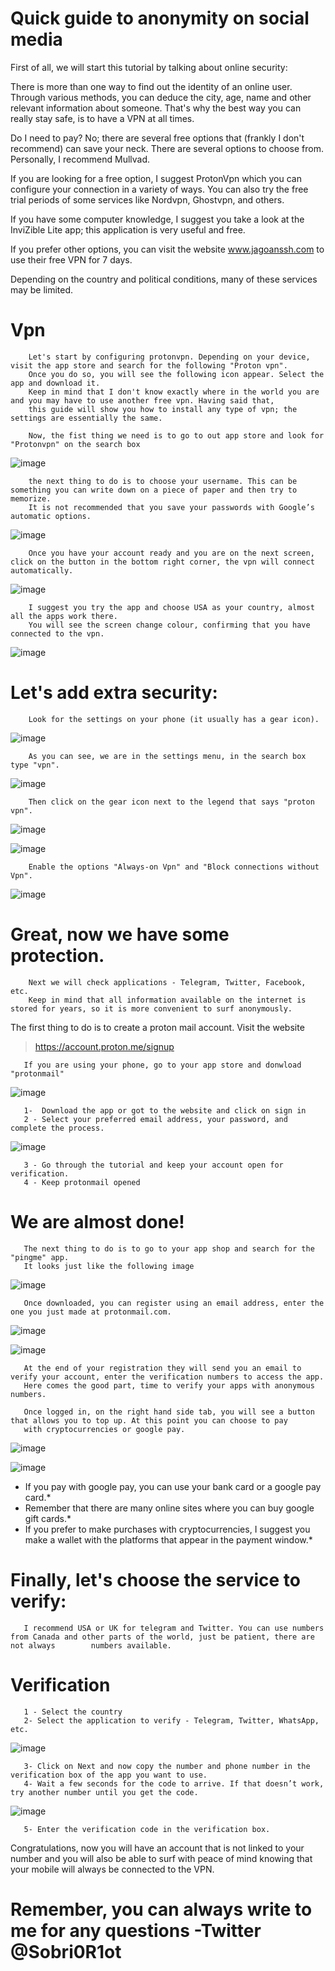 # Quick guide to anonymity on social media
                                             
First of all, we will start this tutorial by talking about online security:

There is more than one way to find out the identity of an online user. 
Through various methods, you can deduce the city, age, name and other relevant information about someone. 
That's why the best way you can really stay safe, is to have a VPN at all times.

Do I need to pay? No; there are several free options that (frankly I don't recommend) can save your neck. 
There are several options to choose from. Personally, I recommend Mullvad. 

If you are looking for a free option, I suggest ProtonVpn which you can configure your connection in a variety of ways. 
You can also try the free trial periods of some services like Nordvpn, Ghostvpn, and others.
 
If you have some computer knowledge, I suggest you take a look at the InviZible Lite app; this application is very useful and free. 

If you prefer other options,  you can visit the website www.jagoanssh.com to use their free VPN for 7 days. 

Depending on the country and political conditions, many of these services may be limited.

# Vpn 

        Let's start by configuring protonvpn. Depending on your device, visit the app store and search for the following "Proton vpn". 
        Once you do so, you will see the following icon appear. Select the app and download it. 
        Keep in mind that I don't know exactly where in the world you are and you may have to use another free vpn. Having said that, 
        this guide will show you how to install any type of vpn; the settings are essentially the same.

        Now, the fist thing we need is to go to out app store and look for "Protonvpn" on the search box

![image](https://user-images.githubusercontent.com/110576526/213604264-6b47d6f5-cadb-49a5-aa02-02e8b46dcda5.png)


        the next thing to do is to choose your username. This can be something you can write down on a piece of paper and then try to memorize. 
        It is not recommended that you save your passwords with Google’s automatic options. 

![image](https://user-images.githubusercontent.com/110576526/213604336-9f4f21da-8eb0-4880-bcbf-fb28fafffaa8.png)

        Once you have your account ready and you are on the next screen, click on the button in the bottom right corner, the vpn will connect                       automatically.

![image](https://user-images.githubusercontent.com/110576526/213604381-1bdf9498-9944-46ed-8b37-bc9280ffef49.png)


        I suggest you try the app and choose USA as your country, almost all the apps work there. 
        You will see the screen change colour, confirming that you have connected to the vpn.

![image](https://user-images.githubusercontent.com/110576526/213605123-af448a61-d74e-4d15-919e-7848dfdefd95.png)


# Let's add extra security: 

        Look for the settings on your phone (it usually has a gear icon). 

![image](https://user-images.githubusercontent.com/110576526/213604564-94ffde84-95af-4395-ac1f-432e14706efa.png)

        As you can see, we are in the settings menu, in the search box type "vpn".

![image](https://user-images.githubusercontent.com/110576526/213604608-4f1782e7-f618-4a7b-b55a-319924698a80.png)

        Then click on the gear icon next to the legend that says "proton vpn".

![image](https://user-images.githubusercontent.com/110576526/213605158-a613d2ef-688d-4b50-81a0-ebdd1551414f.png)

![image](https://user-images.githubusercontent.com/110576526/213605199-85f92dcc-e4e7-4cf5-b1ec-8a3c1082c807.png)

        Enable the options "Always-on Vpn" and "Block connections without Vpn".

![image](https://user-images.githubusercontent.com/110576526/213605250-96ab23b1-45a4-4e19-b9e1-f71e74aaf246.png)

# Great, now we have some protection.

        Next we will check applications - Telegram, Twitter, Facebook, etc. 
        Keep in mind that all information available on the internet is stored for years, so it is more convenient to surf anonymously.

The first thing to do is to create a proton mail account. Visit the website 
> https://account.proton.me/signup

       If you are using your phone, go to your app store and donwload "protonmail"

![image](https://user-images.githubusercontent.com/110576526/213605837-8a4dd72b-b254-48d5-b2f0-2247ca7c5479.png)

       1-  Download the app or got to the website and click on sign in 
       2 - Select your preferred email address, your password, and complete the process.

![image](https://user-images.githubusercontent.com/110576526/213605884-c9c1c600-eddc-441d-b8a3-efc79ae9631a.png)

       3 - Go through the tutorial and keep your account open for verification.
       4 - Keep protonmail opened 



# We are almost done!

       The next thing to do is to go to your app shop and search for the "pingme" app.
       It looks just like the following image 

![image](https://user-images.githubusercontent.com/110576526/213606017-670b4350-aa68-4221-833a-06addd41fd6f.png)

       Once downloaded, you can register using an email address, enter the one you just made at protonmail.com. 

![image](https://user-images.githubusercontent.com/110576526/213606083-cc909b94-d682-4a47-8a76-99d1dc0a1af9.png)

![image](https://user-images.githubusercontent.com/110576526/213606118-8cf96ac2-776b-4866-a632-f78fb6a7172a.png)

       At the end of your registration they will send you an email to verify your account, enter the verification numbers to access the app.
       Here comes the good part, time to verify your apps with anonymous numbers. 

       Once logged in, on the right hand side tab, you will see a button that allows you to top up. At this point you can choose to pay 
       with cryptocurrencies or google pay. 

![image](https://user-images.githubusercontent.com/110576526/213606218-9948b696-6ab2-496f-ba16-7fd8ce48dd00.png)

![image](https://user-images.githubusercontent.com/110576526/213606249-215520eb-ea6c-45ca-9406-2a3fdc1372aa.png)


* If you pay with google pay, you can use your bank card or a google pay card.*
* Remember that there are many online sites where you can buy google gift cards.*
* If you prefer to make purchases with cryptocurrencies, I suggest you make a wallet with the platforms that appear in the payment window.*

# Finally, let's choose the service to verify:

       I recommend USA or UK for telegram and Twitter. You can use numbers from Canada and other parts of the world, just be patient, there are not always        numbers available.

# Verification 

       1 - Select the country 
       2- Select the application to verify - Telegram, Twitter, WhatsApp, etc.

![image](https://user-images.githubusercontent.com/110576526/213606298-75ac9973-866b-448d-afd0-99cdc240376f.png)

       3- Click on Next and now copy the number and phone number in the verification box of the app you want to use.
       4- Wait a few seconds for the code to arrive. If that doesn’t work, try another number until you get the code.

![image](https://user-images.githubusercontent.com/110576526/213606344-fdd7ad98-2fef-4f37-af02-f4a1f2cac844.png)

       5- Enter the verification code in the verification box.

Congratulations, now you will have an account that is not linked to your number and you will also be able to surf with peace of mind knowing that your mobile will always be connected to the VPN.

# Remember, you can always write to me for any questions -Twitter @Sobri0R1ot
